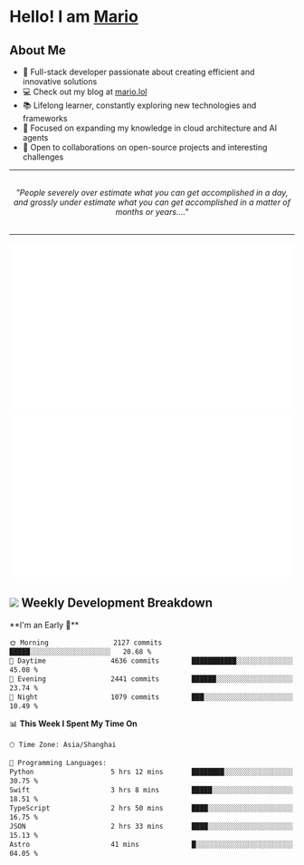 <h1>Hello! I am <a href="https://github.com/mario1in">Mario</a></h1>

## About Me

- 🔭 Full-stack developer passionate about creating efficient and innovative solutions
- 💻 Check out my blog at [mario.lol](https://mario.lol)
- 📚 Lifelong learner, constantly exploring new technologies and frameworks
- 🌱 Focused on expanding my knowledge in cloud architecture and AI agents
- 🤝 Open to collaborations on open-source projects and interesting challenges

<hr/>
<br/>
<div align="center">
<i>"People severely over estimate what you can get accomplished in a day, and grossly under estimate what you can get accomplished in a matter of months or years...." </i>
</div>
<br/>
<hr/>

![overview](https://raw.githubusercontent.com/mario1in/mario1in/stats-output/generated/overview.svg)
![languages](https://raw.githubusercontent.com/mario1in/mario1in/stats-output/generated/languages.svg)

<h2 align="left">
  <a href="#"><img src="https://emojis.slackmojis.com/emojis/images/1643514062/184/nyancat_big.gif?1643514062" height="30"></a> Weekly Development Breakdown
</h2>
<!--START_SECTION:waka-->
**I'm an Early 🐤** 

```text
🌞 Morning                2127 commits        █████░░░░░░░░░░░░░░░░░░░░   20.68 % 
🌆 Daytime                4636 commits        ███████████░░░░░░░░░░░░░░   45.08 % 
🌃 Evening                2441 commits        ██████░░░░░░░░░░░░░░░░░░░   23.74 % 
🌙 Night                  1079 commits        ███░░░░░░░░░░░░░░░░░░░░░░   10.49 % 
```


📊 **This Week I Spent My Time On** 

```text
🕑︎ Time Zone: Asia/Shanghai

💬 Programming Languages: 
Python                   5 hrs 12 mins       ████████░░░░░░░░░░░░░░░░░   30.75 % 
Swift                    3 hrs 8 mins        █████░░░░░░░░░░░░░░░░░░░░   18.51 % 
TypeScript               2 hrs 50 mins       ████░░░░░░░░░░░░░░░░░░░░░   16.75 % 
JSON                     2 hrs 33 mins       ████░░░░░░░░░░░░░░░░░░░░░   15.13 % 
Astro                    41 mins             █░░░░░░░░░░░░░░░░░░░░░░░░   04.05 % 
```


<!--END_SECTION:waka-->

